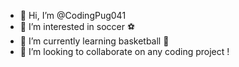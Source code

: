 - 👋 Hi, I’m @CodingPug041
- 👀 I’m interested in soccer ⚽️
- 🌱 I’m currently learning basketball 🏀
- 💞️ I’m looking to collaborate on any coding project !


